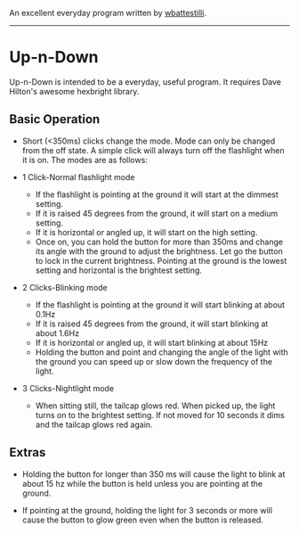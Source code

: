 
An excellent everyday program written by [wbattestilli](https://github.com/wbattestilli/hexbright).

------------------------------------------------

Up-n-Down
==========

Up-n-Down is intended to be a everyday, useful program.  It requires Dave Hilton's awesome hexbright library.

Basic Operation
----------------
* Short (<350ms) clicks change the mode.  Mode can only be changed from the off state. A simple click will always turn off the flashlight when it is on. The modes are as follows:

*   1 Click-Normal flashlight mode
    *   If the flashlight is pointing at the ground it will start at the dimmest setting.
    *   If it is raised 45 degrees from the ground, it will start on a medium setting.
    *   If it is horizontal or angled up, it will start on the high setting. 
    *   Once on, you can hold the button for more than 350ms and change its angle with the ground to adjust the brightness.  Let go the button to lock in the current brightness. Pointing at the ground is the lowest setting and horizontal is the brightest setting.

*   2 Clicks-Blinking mode
    *   If the flashlight is pointing at the ground it will start blinking at about 0.1Hz
    *   If it is raised 45 degrees from the ground, it will start blinking at about 1.6Hz
    *   If it is horizontal or angled up, it will start blinking at about 15Hz
    *   Holding the button and point and changing the angle of the light with the ground you can speed up or slow down the frequency of the light.

*   3 Clicks-Nightlight mode
    *   When sitting still, the tailcap glows red.  When picked up, the light turns on to the brightest setting.  If not moved for 10 seconds it dims and the tailcap glows red again.

Extras
----------------
*   Holding the button for longer than 350 ms will cause the light to blink at about 15 hz while the button is held unless you are pointing at the ground.

*   If pointing at the ground, holding the light for 3 seconds or more will cause the button to glow green even when the button is released. 
